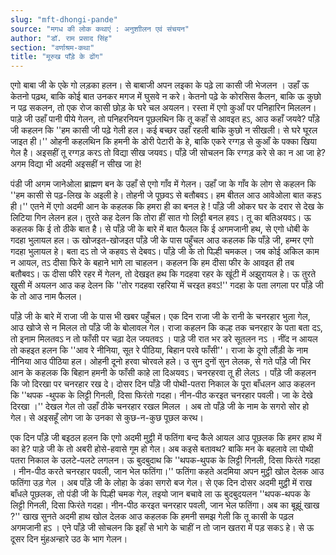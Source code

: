 ```yaml
---
slug: "mft-dhongi-pande"
source: "मगध की लोक कथाएं : अनुशाीलन एवं संचयन"
author: "डॉ. राम प्रसाद सिंह"
section: "वर्णाश्रम-कथा"
title: "मूरुख पाँड़े के ढोंग"
---
```

एगो बाबा जी के एके गो लड़का हलन। से बाबाजी अपन लइका के पढ़े ला कासी जी भेजलन । उहाँ ऊ केतनो पढ़थ, बाकि कोई बात उनकर मगज में घुसवे न करे। केतनो पढ़े के कोरसिस कैलन, बाकि ऊ कुछो न पढ़ सकलन, तो एक रोज कासी छोड़ के घरे चल अयलन। रस्ता में एगो कुआँ पर पनिहारिन मिललन। पाड़े जी उहाँ पानी पीये गेलन, तो पनिहरनियन पूछलथिन कि तू कहाँ से आवइत हऽ, आउ कहाँ जयवे? पाँड़े जी कहलन कि ''हम कासी जी पढ़े गेली हल। कई बच्छर उहाँ रहली बाकि कुछो न सीखली। से घरे घूरल जाइत ही।'' ओहनी कहलथिन कि हमनी के डोरी पेटारी के हे, बाकि एकरे रग्गड़ से कुआँ के पक्का खिया गेल है। अइसहीं तू रग्गड़ करऽ तो विद्या सीख जयवऽ। पाँड़े जी सोचलन कि रग्गड़ करे से का न आ जा हे? अगम विद्या भी अदमी अइसहीं न सीख जा हे!
 
पंडी जी अगम जानेओला ब्राह्मण बन के उहाँ से एगो गाँव में गेलन। उहाँ जा के गाँव के लोग से कहलन कि ''हम कासी से पढ़-लिख के अइली हे। तोहनी जे पूछवऽ से बतौबवऽ। हम बीतल आउ आवेओला बात कहऽ ही।'' एतने में एगो अदमी आन के कहलक कि हमरा ही का बनल हे ! पाँड़े जी ओकर घर के दरार से देख के लिटिया गिन लेलन हल। तुरते कह देलन कि तोरा हीं सात गो लिट्टी बनल हवऽ। तू का बतिअयवऽ। ऊ कहलक कि ई तो ठीके बात है। से पाँड़े जी के बारे में बात फैलल कि ई अगमजानी हथ, से एगो धोबी के गदहा भुलायल हल। ऊ खोजइत-खोजइत पाँड़े जी के पास पहुँचल आउ कहलक कि पाँड़े जी, हम्मर एगो गदहा भुलायल हे। बता दऽ तो जे कहवऽ से देबवऽ। पाँड़े जी के तो पिल्ही चमकल। जब कोई अकिल काम न आयल, तऽ दीसा फिरे के बहाने भागे ला चाहलन। कहलन कि हम दीसा फीर के आवइत ही तब बतौबवऽ। ऊ दीसा फीरे रहर में गेलन, तो देखइत हथ कि गदहवा रहर के खूंटी में अझुरायल हे। ऊ तुरते खुसी में अयलन आउ कह देलन कि ''तोर गदहवा रहरिया में चरइत हवऽ!'' गदहा के पता लगला पर पाँड़े जी के तो आउ नाम फैलल। 

पाँड़े जी के बारे में राजा जी के पास भी खबर पहुँचल। एक दिन राजा जी के रानी के चनरहार भुला गेल, आउ खोजे से न मिलल तो पाँड़े जी के बोलावल गेल। राजा कहलन कि कल्ह तक चनरहार के पता बता दऽ, तो इनाम मिलतवऽ न तो फाँसी पर चढ़ा देल जयतवऽ । पाड़े जी रात भर डरे सूतलन नऽ । नींद न आयल तो कहइत हलन कि ''आव रे नीनिया, सूत रे पीठिया, बिहान परवे फाँसी''। राजा के दूगो लौंड़ी के नाम नीनिया आउ पीठिया हल। ओहनी दूनो हरवा चोरवले हले। उ सुन दुनों सुन लेलक, से गते पाँड़े जी भिर आन के कहलक कि बिहान हमनी के फाँसी काहे ला दिअयवऽ। चनरहरवा तू ही लेलऽ । पाँड़े जी कहलन कि जो दिरखा पर चनरहार रख दे। दोसर दिन पाँड़े जी पोथी-पतरा निकाल के पूरा बाँधलन आउ कहलन कि ''थपक -थुपक के लिट्टी गिनली, दिसा फिरंतो गदहा। नीन-पीठ करइत चनरहार पवली। जा के देखे दिरखा ।'' देखल गेल तो उहाँ ठीके चनरहार रखल मिलल । अब तो पाँड़े जी के नाम के सगरो सोर हो गेल। से अइसहूँ लोग जा के उनका से कुछ-न-कुछ पूछल करथ।
 
एक दिन पाँड़े जी बइठल हलन कि एगो अदमी मुट्ठी में फतिंगा बन्द कैले आयल आउ पूछलक कि हमर हाथ में का हे? पाड़े जी के तो अबरी होसे-हवासे गूम हो गेल। अब कइसे बतावथ? बाकि मन के बहलावे ला पोथी पतरा निकाल के उलटे-पलटे लगलन। ऊ बुदबुदाथ कि ''थपक-थुपक के लिट्टी गिनली, दिसा फिरंते गदहा । नीन-पीठ करते चनरहार पवली, जान भेल फतिंगा।'' फतिंगा कहते अदमिया अपन मुट्ठी खोल देलक आउ फतिंगा उड़ गेल । अब पाँड़े जी के लोहा के डंका सगरो बज गेल। से एक दिन दोसर अदमी मुट्ठी में राख बाँधले पूछलक, तो पंडी जी के पिल्ही चमक गेल, तइयो जान बचावे ला ऊ बुदबुदयलन ''थपक-थपक के लिट्टी गिनली, दिसा फिरंते गदहा। नीन-पीठ करइत चनरहार पवली, जान भेल फतिंगा। अब का बूझूं खाख ?'' खाख सुनते अदमी हाथ खोल देलक आउ कहलक कि हमनी समझ गेली कि तू कासी के पढ़ल अगमजानी हऽ । एने पाँड़े जी सोचलन कि इहाँ से भागे के चाहीं न तो जान खतरा में पड़ सकऽ हे। से ऊ दूसर दिन मुंहअन्‍हारे उठ के भाग गेलन।